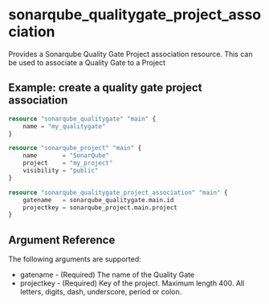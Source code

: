 # sonarqube_qualitygate_project_association
Provides a Sonarqube Quality Gate Project association resource. This can be used to associate a Quality Gate to a Project

## Example: create a quality gate project association
```terraform
resource "sonarqube_qualitygate" "main" {
    name = "my_qualitygate"
}

resource "sonarqube_project" "main" {
    name       = "SonarQube"
    project    = "my_project"
    visibility = "public" 
}

resource "sonarqube_qualitygate_project_association" "main" {
    gatename   = sonarqube_qualitygate.main.id
    projectkey = sonarqube_project.main.project
}
```

## Argument Reference
The following arguments are supported:

- gatename - (Required) The name of the Quality Gate
- projectkey - (Required) Key of the project. Maximum length 400. All letters, digits, dash, underscore, period or colon.